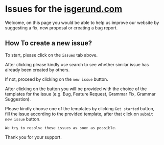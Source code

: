 # Issues for the [isgerund.com](https://isgerund.com)
Welcome, on this page you would be able to help us improve our website by suggesting a fix, new proposal or creating a bug report.

## How To create a new issue?
To start, please click on the `issues` tab above.

After clicking please kindly use search to see whether similar issue has already been created by others.

If not, proceed by clicking on the `new issue` button. 

After clicking on the button you will be provided with the choice of the templates for the issue (e.g. Bug, Feature Request, Grammar Fix, Grammar Suggestion). 

Please kindly choose one of the templates by clicking `Get started` button, 
fill the issue according to the provided template, after that click on `submit new issue` button.



    We try to resolve these issues as soon as possible.

Thank you for your support.
